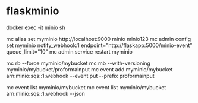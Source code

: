 # flaskminio

docker exec -it minio sh

mc alias set myminio http://localhost:9000 minio minio123
mc admin config set myminio notify_webhook:1 endpoint="http://flaskapp:5000/minio-event" queue_limit="10"
mc admin service restart myminio

mc rb --force myminio/mybucket
mc mb --with-versioning myminio/mybucket/proformainput
mc event add myminio/mybucket arn:minio:sqs::1:webhook --event put --prefix proformainput

mc event list myminio/mybucket
mc event list myminio/mybucket arn:minio:sqs::1:webhook --json
